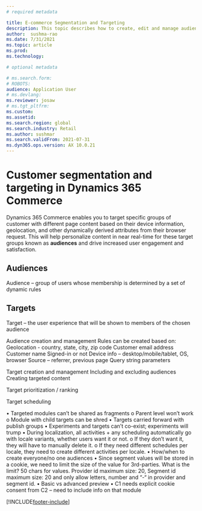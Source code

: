 ```yaml
---
# required metadata

title: E-commerce Segmentation and Targeting
description: This topic describes how to create, edit and manage audiences and target variations in site builder. Basic segmentation and targeting based on information available in the user's browser such as device type or location is enabled for e-commerce modules and fragments within a page.
author:  sushma-rao 
ms.date: 7/31/2021
ms.topic: article
ms.prod: 
ms.technology: 

# optional metadata

# ms.search.form: 
# ROBOTS: 
audience: Application User
# ms.devlang: 
ms.reviewer: josaw
# ms.tgt_pltfrm: 
ms.custom: 
ms.assetid: 
ms.search.region: global
ms.search.industry: Retail
ms.author: sushmar
ms.search.validFrom: 2021-07-31
ms.dyn365.ops.version: AX 10.0.21
---
```


# Customer segmentation and targeting in Dynamics 365 Commerce
Dynamics 365 Commerce enables you to target specific groups of customer with different page content based on their device information, geolocation, and other dynamically derived attributes from their browser request. This will help personalize content in near real-time for these target groups known as **audiences** and drive increased user engagement and satisfaction.

## Audiences
Audience – group of users whose membership is determined by a set of dynamic rules


## Targets
Target – the user experience that will be shown to members of the chosen audience


Audience creation and management
Rules can be created based on:
Geolocation - country, state, city, zip code
Customer email address
Customer name
Signed-in or not
Device info – desktop/mobile/tablet, OS, browser
Source – referrer, previous page
Query string parameters

Target creation and management
Including and excluding audiences
Creating targeted content

Target prioritization / ranking

Target scheduling

•	Targeted modules can’t be shared as fragments
o	Parent level won’t work
o	Module with child targets can be shred
•	Targets carried forward with publish groups
•	Experiments and targets can’t co-exist; experiments will trump
•	During localization, all activities + any scheduling automatically go with locale variants, whether users want it or not. 
o	If they don’t want it, they will have to manually delete it.
o	If they need different schedules per locale, they need to create different activities per locale.
•	How/when to create everyone/no one audiences
•	Since segment values will be stored in a cookie, we need to limit the size of the value for 3rd-parties. What is the limit?
50 chars for values. Provider id maximum size: 20, Segment id maximum size: 20 and only allow letters, number and “-“ in provider and segment id.
•	Basic vs advanced preview
•	C1 needs explicit cookie consent from C2 – need to include info on that module


[!INCLUDE[footer-include](../includes/footer-banner.md)]
